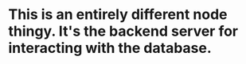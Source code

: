# This is an entirely different node thingy. It's the backend server for interacting with the database.